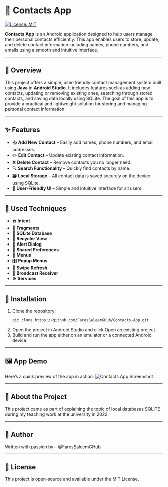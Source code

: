 # 📇 Contacts App
[![License: MIT](https://img.shields.io/badge/License-MIT-yellow.svg)](LICENSE)

**Contacts App** is an Android application designed to help users manage their personal contacts efficiently. This app enables users to store, update, and delete contact information including names, phone numbers, and emails using a smooth and intuitive interface.

---

## 📱 Overview
This project offers a simple, user-friendly contact management system built using **Java** in **Android Studio**. It includes features such as adding new contacts, updating or removing existing ones, searching through stored contacts, and saving data locally using SQLite. The goal of this app is to provide a practical and lightweight solution for storing and managing personal contact information.

---

## ✨ Features

- 📤 **Add New Contact** – Easily add names, phone numbers, and email addresses.
- ✏️ **Edit Contact** – Update existing contact information.
- ❌ **Delete Contact** – Remove contacts you no longer need.
- 🔍 **Search Functionality** – Quickly find contacts by name.
- 🗃️ **Local Storage** – All contact data is saved securely on the device using SQLite.
- 🧭 **User-Friendly UI** – Simple and intuitive interface for all users.

---

## 🔧 Used Techniques

- ☎️ **Intent**
- 📑 **Fragments**
- 💾 **SQLite Database**
- 🔄 **Recycler View**
- 📱 **Alert Dialog**
- 🧠 **Shared Preferences**
- 🧩 **Menus**
- 🎛️ **Popup Menus**
- 🔁 **Swipe Refresh**
- 🔔 **Broadcast Receiver**
- ⚙️ **Services**

---

## 🚀 Installation

1. Clone the repository:
   ```bash
   git clone https://github.com/FaresSaleemGHub/Contacts-App.git
2. Open the project in Android Studio and click Open an existing project.
3. Build and run the app either on an emulator or a connected Android device.

---

##  🖼️ App Demo
Here’s a quick preview of the app in action:
![Contacts App Screenshot](assets/demo.PNG)

---

## 📝 About the Project
This project came as part of explaining the topic of local databases SQLITE during my teaching work at the university in 2022.

---
## 👤 Author
Written with passion by – @FaresSaleemGHub

---

## 📜 License
This project is open-source and available under the MIT License.
